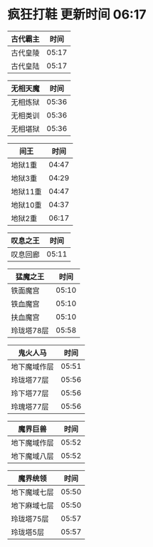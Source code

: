 # 疯狂打鞋 更新时间 06:17

| 古代霸主   | 时间    |
|--------|-------|
| 古代皇陵 | 05:17 |
| 古代皇陆 | 05:17 |

| 无相天魔   | 时间    |
|--------|-------|
| 无相炼狱 | 05:36 |
| 无相类训 | 05:36 |
| 无相堪狱 | 05:36 |

| 间王   | 时间    |
|--------|-------|
| 地狱1重 | 04:47 |
| 地狱3重 | 04:29 |
| 地狱11重 | 04:47 |
| 地狱10重 | 04:37 |
| 地狱2重 | 06:17 |

| 叹息之王   | 时间    |
|--------|-------|
| 叹息回廊 | 05:11 |

| 猛魔之王   | 时间    |
|--------|-------|
| 铁面魔宫 | 05:10 |
| 铁血魔宫 | 05:10 |
| 扶血魔宫 | 05:10 |
| 玲珑塔78层 | 05:58 |

| 鬼火人马   | 时间    |
|--------|-------|
| 地下魔域作层 | 05:51 |
| 玲珑塔77层 | 05:56 |
| 玲下塔77层 | 05:56 |
| 玲瑰塔77层 | 05:56 |

| 魔界巨兽   | 时间    |
|--------|-------|
| 地下魔域作层 | 05:52 |
| 地下魔域八层 | 05:52 |

| 魔界统领   | 时间    |
|--------|-------|
| 地下魔域七层 | 05:50 |
| 地下麻域七层 | 05:50 |
| 玲珑塔75层 | 05:57 |
| 玲珑塔5层 | 05:57 |